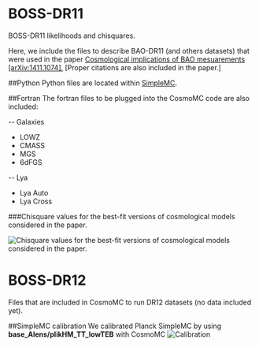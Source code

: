 # BOSS-DR11
BOSS-DR11 likelihoods and chisquares.

Here, we include 
the files to describe BAO-DR11 (and others datasets) that were used in the paper
[Cosmological implications of BAO mesuarements [arXiv:1411.1074].](http://arxiv.org/abs/1411.1074)
[Proper citations are also included in the paper.]

##Python 
Python files
are located within [SimpleMC](https://github.com/ja-vazquez/SimpleMC).


##Fortran
The fortran files to be plugged into the CosmoMC code
are also included:

-- Galaxies
* LOWZ
* CMASS
* MGS
* 6dFGS 

-- Lya
* Lya Auto
* Lya Cross

###Chisquare values for the best-fit versions of
cosmological models considered in the paper.

![Chisquare values for the best-fit versions of 
cosmological models considered in the paper.](https://github.com/ja-vazquez/BOSS_files/blob/master/Chisq.jpg)

# BOSS-DR12

Files that are included in CosmoMC to run DR12 datasets (no data included yet).

##SimpleMC calibration
We calibrated Planck SimpleMC by using **base_Alens/plikHM_TT_lowTEB** with CosmoMC
![Calibration](https://github.com/ja-vazquez/BOSS_files/blob/master/Simple_Cosmo_PLK.jpg)

